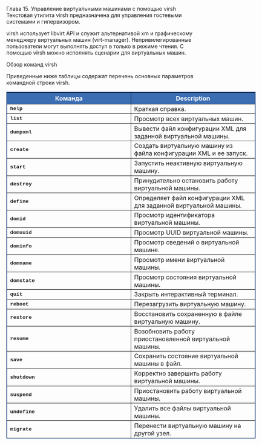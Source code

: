 Глава 15. Управление виртуальными машинами с помощью virsh
Текстовая утилита virsh предназначена для управления гостевыми системами и гипервизором.

virsh использует libvirt API и служит альтернативой xm и графическому менеджеру виртуальных машин (virt-manager). Непривилегированные пользователи могут выполнять доступ в только в режиме чтения. С помощью virsh можно исполнять сценарии для виртуальных машин.

Обзор команд virsh

Приведенные ниже таблицы содержат перечень основных параметров командной строки virsh.


<table xmlns="http://www.w3.org/1999/xhtml" border="1" style="border:1px solid rgb(60,110,180);width:659px;border-collapse:collapse" data-table-local-id="table-2">
  <colgroup>
    <col width="50%">
    <col width="50%">
  </colgroup>
  <thead>
    <tr>
      <th style="border-top-width:1px;border-right-width:1px;border-left-width:1px;border-top-style:solid;border-right-style:solid;border-left-style:solid;border-color:rgb(0,0,0);padding:0.3em 0.5em;color:white;background-color:rgb(60,110,180)">Команда</th>
      <th style="border-top-width:1px;border-right-width:1px;border-left-width:1px;border-top-style:solid;border-right-style:solid;border-left-style:solid;border-color:rgb(0,0,0);padding:0.3em 0.5em;color:white;background-color:rgb(60,110,180)">Description</th>
    </tr>
  </thead>
  <tbody>
    <tr>
      <td style="border:1px solid rgb(0,0,0);padding:0.15em 0.5em">
        <code style="font-family:liberation mono,bitstream vera mono,dejavu mono,monospace;white-space:nowrap;font-weight:bold">help</code>
      </td>
      <td style="border:1px solid rgb(0,0,0);padding:0.15em 0.5em">Краткая справка.</td>
    </tr>
    <tr>
      <td style="border:1px solid rgb(0,0,0);padding:0.15em 0.5em">
        <code style="font-family:liberation mono,bitstream vera mono,dejavu mono,monospace;white-space:nowrap;font-weight:bold">list</code>
      </td>
      <td style="border:1px solid rgb(0,0,0);padding:0.15em 0.5em">Просмотр всех виртуальных машин.</td>
    </tr>
    <tr>
      <td style="border:1px solid rgb(0,0,0);padding:0.15em 0.5em">
        <code style="font-family:liberation mono,bitstream vera mono,dejavu mono,monospace;white-space:nowrap;font-weight:bold">dumpxml</code>
      </td>
      <td style="border:1px solid rgb(0,0,0);padding:0.15em 0.5em">Вывести файл конфигурации XML для заданной виртуальной машины.</td>
    </tr>
    <tr>
      <td style="border:1px solid rgb(0,0,0);padding:0.15em 0.5em">
        <code style="font-family:liberation mono,bitstream vera mono,dejavu mono,monospace;white-space:nowrap;font-weight:bold">create</code>
      </td>
      <td style="border:1px solid rgb(0,0,0);padding:0.15em 0.5em">Создать виртуальную машину из файла конфигурации XML и ее запуск.</td>
    </tr>
    <tr>
      <td style="border:1px solid rgb(0,0,0);padding:0.15em 0.5em">
        <code style="font-family:liberation mono,bitstream vera mono,dejavu mono,monospace;white-space:nowrap;font-weight:bold">start</code>
      </td>
      <td style="border:1px solid rgb(0,0,0);padding:0.15em 0.5em">Запустить неактивную виртуальную машину.</td>
    </tr>
    <tr>
      <td style="border:1px solid rgb(0,0,0);padding:0.15em 0.5em">
        <code style="font-family:liberation mono,bitstream vera mono,dejavu mono,monospace;white-space:nowrap;font-weight:bold">destroy</code>
      </td>
      <td style="border:1px solid rgb(0,0,0);padding:0.15em 0.5em">Принудительно остановить работу виртуальной машины.</td>
    </tr>
    <tr>
      <td style="border:1px solid rgb(0,0,0);padding:0.15em 0.5em">
        <code style="font-family:liberation mono,bitstream vera mono,dejavu mono,monospace;white-space:nowrap;font-weight:bold">define</code>
      </td>
      <td style="border:1px solid rgb(0,0,0);padding:0.15em 0.5em">Определяет файл конфигурации XML для заданной виртуальной машины.</td>
    </tr>
    <tr>
      <td style="border:1px solid rgb(0,0,0);padding:0.15em 0.5em">
        <code style="font-family:liberation mono,bitstream vera mono,dejavu mono,monospace;white-space:nowrap;font-weight:bold">domid</code>
      </td>
      <td style="border:1px solid rgb(0,0,0);padding:0.15em 0.5em">Просмотр идентификатора виртуальной машины.</td>
    </tr>
    <tr>
      <td style="border:1px solid rgb(0,0,0);padding:0.15em 0.5em">
        <code style="font-family:liberation mono,bitstream vera mono,dejavu mono,monospace;white-space:nowrap;font-weight:bold">domuuid</code>
      </td>
      <td style="border:1px solid rgb(0,0,0);padding:0.15em 0.5em">Просмотр UUID виртуальной машины.</td>
    </tr>
    <tr>
      <td style="border:1px solid rgb(0,0,0);padding:0.15em 0.5em">
        <code style="font-family:liberation mono,bitstream vera mono,dejavu mono,monospace;white-space:nowrap;font-weight:bold">dominfo</code>
      </td>
      <td style="border:1px solid rgb(0,0,0);padding:0.15em 0.5em">Просмотр сведений о виртуальной машине.</td>
    </tr>
    <tr>
      <td style="border:1px solid rgb(0,0,0);padding:0.15em 0.5em">
        <code style="font-family:liberation mono,bitstream vera mono,dejavu mono,monospace;white-space:nowrap;font-weight:bold">domname</code>
      </td>
      <td style="border:1px solid rgb(0,0,0);padding:0.15em 0.5em">Просмотр имени виртуальной машины.</td>
    </tr>
    <tr>
      <td style="border:1px solid rgb(0,0,0);padding:0.15em 0.5em">
        <code style="font-family:liberation mono,bitstream vera mono,dejavu mono,monospace;white-space:nowrap;font-weight:bold">domstate</code>
      </td>
      <td style="border:1px solid rgb(0,0,0);padding:0.15em 0.5em">Просмотр состояния виртуальной машины.</td>
    </tr>
    <tr>
      <td style="border:1px solid rgb(0,0,0);padding:0.15em 0.5em">
        <code style="font-family:liberation mono,bitstream vera mono,dejavu mono,monospace;white-space:nowrap;font-weight:bold">quit</code>
      </td>
      <td style="border:1px solid rgb(0,0,0);padding:0.15em 0.5em">Закрыть интерактивный терминал.</td>
    </tr>
    <tr>
      <td style="border:1px solid rgb(0,0,0);padding:0.15em 0.5em">
        <code style="font-family:liberation mono,bitstream vera mono,dejavu mono,monospace;white-space:nowrap;font-weight:bold">reboot</code>
      </td>
      <td style="border:1px solid rgb(0,0,0);padding:0.15em 0.5em">Перезагрузить виртуальную машину.</td>
    </tr>
    <tr>
      <td style="border:1px solid rgb(0,0,0);padding:0.15em 0.5em">
        <code style="font-family:liberation mono,bitstream vera mono,dejavu mono,monospace;white-space:nowrap;font-weight:bold">restore</code>
      </td>
      <td style="border:1px solid rgb(0,0,0);padding:0.15em 0.5em">Восстановить сохраненную в файле виртуальную машину.</td>
    </tr>
    <tr>
      <td style="border:1px solid rgb(0,0,0);padding:0.15em 0.5em">
        <code style="font-family:liberation mono,bitstream vera mono,dejavu mono,monospace;white-space:nowrap;font-weight:bold">resume</code>
      </td>
      <td style="border:1px solid rgb(0,0,0);padding:0.15em 0.5em">Возобновить работу приостановленной виртуальной машины.</td>
    </tr>
    <tr>
      <td style="border:1px solid rgb(0,0,0);padding:0.15em 0.5em">
        <code style="font-family:liberation mono,bitstream vera mono,dejavu mono,monospace;white-space:nowrap;font-weight:bold">save</code>
      </td>
      <td style="border:1px solid rgb(0,0,0);padding:0.15em 0.5em">Сохранить состояние виртуальной машины в файл.</td>
    </tr>
    <tr>
      <td style="border:1px solid rgb(0,0,0);padding:0.15em 0.5em">
        <code style="font-family:liberation mono,bitstream vera mono,dejavu mono,monospace;white-space:nowrap;font-weight:bold">shutdown</code>
      </td>
      <td style="border:1px solid rgb(0,0,0);padding:0.15em 0.5em">Корректно завершить работу виртуальной машины.</td>
    </tr>
    <tr>
      <td style="border:1px solid rgb(0,0,0);padding:0.15em 0.5em">
        <code style="font-family:liberation mono,bitstream vera mono,dejavu mono,monospace;white-space:nowrap;font-weight:bold">suspend</code>
      </td>
      <td style="border:1px solid rgb(0,0,0);padding:0.15em 0.5em">Приостановить работу виртуальной машины.</td>
    </tr>
    <tr>
      <td style="border:1px solid rgb(0,0,0);padding:0.15em 0.5em">
        <code style="font-family:liberation mono,bitstream vera mono,dejavu mono,monospace;white-space:nowrap;font-weight:bold">undefine</code>
      </td>
      <td style="border:1px solid rgb(0,0,0);padding:0.15em 0.5em">Удалить все файлы виртуальной машины.</td>
    </tr>
    <tr>
      <td style="border:1px solid rgb(0,0,0);padding:0.15em 0.5em">
        <code style="font-family:liberation mono,bitstream vera mono,dejavu mono,monospace;white-space:nowrap;font-weight:bold">migrate</code>
      </td>
      <td style="border:1px solid rgb(0,0,0);padding:0.15em 0.5em">Перенести виртуальную машину на другой узел.</td>
    </tr>
  </tbody>
</table>